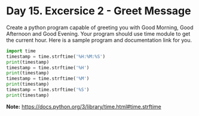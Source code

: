 # Day 15. Excersice 2 - Greet Message
Create a python program capable of greeting you with Good Morning, Good Afternoon and Good Evening. Your program should use time module to get the current hour. Here is a sample program and documentation link for you.

```python
import time
timestamp = time.strftime('%H:%M:%S')
print(timestamp)
timestamp = time.strftime('%H')
print(timestamp)
timestamp = time.strftime('%M')
print(timestamp)
timestamp = time.strftime('%S')
print(timestamp)
```

**Note:** https://docs.python.org/3/library/time.html#time.strftime